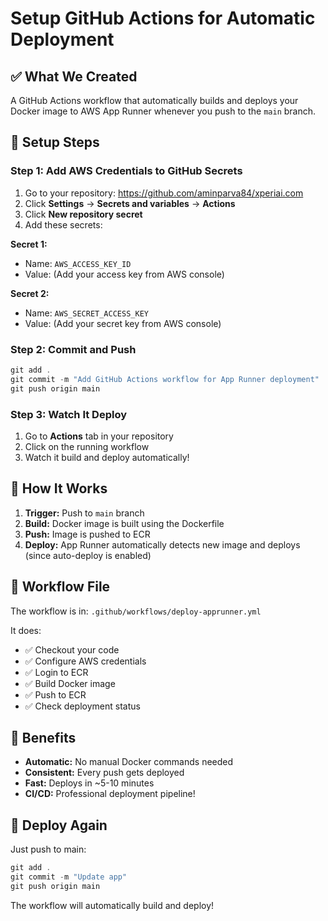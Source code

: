 # Setup GitHub Actions for Automatic Deployment

## ✅ What We Created

A GitHub Actions workflow that automatically builds and deploys your Docker image to AWS App Runner whenever you push to the `main` branch.

## 🔧 Setup Steps

### Step 1: Add AWS Credentials to GitHub Secrets

1. Go to your repository: https://github.com/aminparva84/xperiai.com
2. Click **Settings** → **Secrets and variables** → **Actions**
3. Click **New repository secret**
4. Add these secrets:

**Secret 1:**
- Name: `AWS_ACCESS_KEY_ID`
- Value: (Add your access key from AWS console)

**Secret 2:**
- Name: `AWS_SECRET_ACCESS_KEY`
- Value: (Add your secret key from AWS console)

### Step 2: Commit and Push

```powershell
git add .
git commit -m "Add GitHub Actions workflow for App Runner deployment"
git push origin main
```

### Step 3: Watch It Deploy

1. Go to **Actions** tab in your repository
2. Click on the running workflow
3. Watch it build and deploy automatically!

## 🚀 How It Works

1. **Trigger:** Push to `main` branch
2. **Build:** Docker image is built using the Dockerfile
3. **Push:** Image is pushed to ECR
4. **Deploy:** App Runner automatically detects new image and deploys (since auto-deploy is enabled)

## 📝 Workflow File

The workflow is in: `.github/workflows/deploy-apprunner.yml`

It does:
- ✅ Checkout your code
- ✅ Configure AWS credentials
- ✅ Login to ECR
- ✅ Build Docker image
- ✅ Push to ECR
- ✅ Check deployment status

## 🎉 Benefits

- **Automatic:** No manual Docker commands needed
- **Consistent:** Every push gets deployed
- **Fast:** Deploys in ~5-10 minutes
- **CI/CD:** Professional deployment pipeline!

## 🔄 Deploy Again

Just push to main:
```powershell
git add .
git commit -m "Update app"
git push origin main
```

The workflow will automatically build and deploy!

